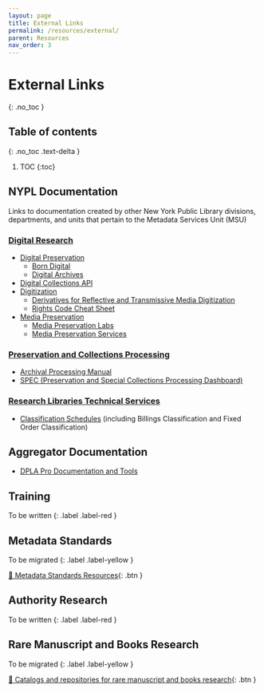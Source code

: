 ```yaml
---
layout: page
title: External Links
permalink: /resources/external/
parent: Resources
nav_order: 3
---
```


# External Links
{: .no_toc }

## Table of contents
{: .no_toc .text-delta }

1. TOC
{:toc}

## NYPL Documentation
Links to documentation created by other New York Public Library divisions, departments, and units that pertain to the Metadata Services Unit (MSU)

### [Digital Research](https://lair.nypl.org/-/departments/library-sites-and-services/research-libraries/digital-research-division)
- [Digital Preservation](https://nypl.github.io/digpres/)
    - [Born Digital](https://nypl.github.io/born-digital-docs/)
    - [Digital Archives](https://nypl.github.io/digarch/)
- [Digital Collections API](https://api.repo.nypl.org/)
- [Digitization](https://confluence.nypl.org/display/DIG/Digitization)
    - [Derivatives for Reflective and Transmissive Media Digitization](https://confluence.nypl.org/display/DIG/Derivatives+for+Reflective+and+Transmissive+Media+Digitization)
    - [Rights Code Cheat Sheet](https://confluence.nypl.org/display/DIG/Rights+Codes+Cheat+Sheet)
- [Media Preservation](https://nypl.github.io/ami-preservation/)
    - [Media Preservation Labs](https://nypl.github.io/ami-preservation/pages/amiLabs/ami-labs.html)
    - [Media Preservation Services](https://nypl.github.io/ami-preservation/pages/mps/mps-about.html)

### [Preservation and Collections Processing](https://sites.google.com/nypl.org/specialcollections/home)
 - [Archival Processing Manual](https://sites.google.com/nypl.org/specialcollections/special-collections-processing/archival-processing/processing-manual)
- [SPEC (Preservation and Special Collections Processing Dashboard)](https://sites.google.com/nypl.org/specialcollections/spec)

### [Research Libraries Technical Services](https://sites.google.com/a/bookops.org/nypl-rl-tech-services/rl-technical-services)
- [Classification Schedules](https://sites.google.com/a/bookops.org/nypl-rl-tech-services/rl-technical-services/rl-classification-schedules) (including Billings Classification and Fixed Order Classification)

## Aggregator Documentation
* [DPLA Pro Documentation and Tools](https://pro.dp.la/hubs/documentation)

## Training
To be written
{: .label .label-red }

## Metadata Standards
To be migrated
{: .label .label-yellow }

[📄 Metadata Standards Resources](https://docs.google.com/document/d/1yS2UnkDJprdAdbgHUGoGSDWKoUgO2-REK3qRjhx85fY/edit){: .btn }

## Authority Research
To be written
{: .label .label-red }

## Rare Manuscript and Books Research
To be migrated
{: .label .label-yellow }

[📄 Catalogs and repositories for rare manuscript and books research](https://docs.google.com/document/d/1PqU9uWoniJ6LCo9sF6e54RfaNxBMqdwLSmm4ToGBdwM/edit){: .btn }
